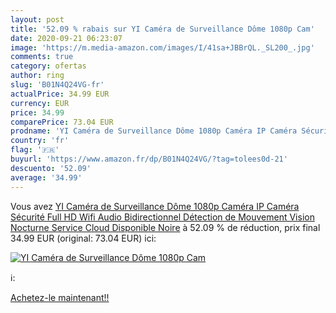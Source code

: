 ```yaml
---
layout: post
title: '52.09 % rabais sur YI Caméra de Surveillance Dôme 1080p Cam'
date: 2020-09-21 06:23:07
image: 'https://m.media-amazon.com/images/I/41sa+JBBrQL._SL200_.jpg'
comments: true
category: ofertas
author: ring
slug: 'B01N4Q24VG-fr'
actualPrice: 34.99 EUR
currency: EUR
price: 34.99
comparePrice: 73.04 EUR
prodname: 'YI Caméra de Surveillance Dôme 1080p Caméra IP Caméra Sécurité Full HD Wifi Audio Bidirectionnel Détection de Mouvement Vision Nocturne Service Cloud Disponible Noire'
country: 'fr'
flag: '🇫🇷'
buyurl: 'https://www.amazon.fr/dp/B01N4Q24VG/?tag=tolees0d-21'
descuento: '52.09'
average: '34.99'
---
```


Vous avez [YI Caméra de Surveillance Dôme 1080p Caméra IP Caméra Sécurité Full HD Wifi Audio Bidirectionnel Détection de Mouvement Vision Nocturne Service Cloud Disponible Noire](https://www.amazon.fr/dp/B01N4Q24VG/?tag=tolees0d-21)  à  52.09 % de réduction, prix final  34.99 EUR (original: 73.04 EUR) ici:

[![YI Caméra de Surveillance Dôme 1080p Cam](https://m.media-amazon.com/images/I/41sa+JBBrQL._SL200_.jpg)](https://www.amazon.fr/dp/B01N4Q24VG/?tag=tolees0d-21)

ℹ️:


[Achetez-le maintenant!!](https://www.amazon.fr/dp/B01N4Q24VG/?tag=tolees0d-21)
